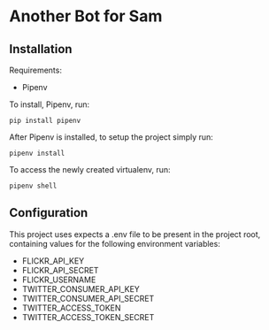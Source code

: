 # Another Bot for Sam

## Installation
Requirements:
* Pipenv

To install, Pipenv, run:
```
pip install pipenv
```

After Pipenv is installed, to setup the project simply run:
```
pipenv install
```

To access the newly created virtualenv, run:
```
pipenv shell
```

## Configuration
This project uses expects a .env file to be present in the project root, containing values for the following environment variables:
* FLICKR_API_KEY
* FLICKR_API_SECRET
* FLICKR_USERNAME
* TWITTER_CONSUMER_API_KEY
* TWITTER_CONSUMER_API_SECRET
* TWITTER_ACCESS_TOKEN
* TWITTER_ACCESS_TOKEN_SECRET
